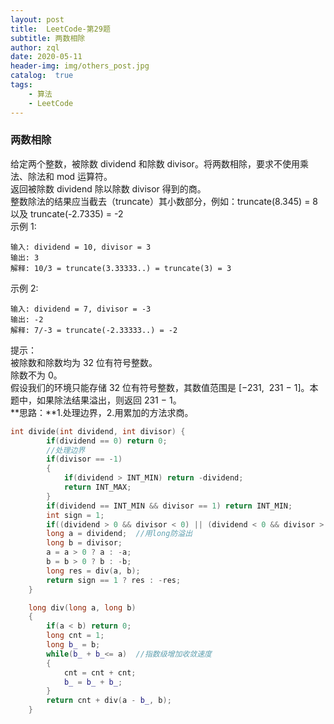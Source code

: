 ```yaml
---
layout: post
title:  LeetCode-第29题
subtitle: 两数相除
author: zql
date: 2020-05-11
header-img: img/others_post.jpg
catalog:  true
tags:
    - 算法
    - LeetCode
---
```

### 两数相除  
给定两个整数，被除数 dividend 和除数 divisor。将两数相除，要求不使用乘法、除法和 mod 运算符。  
返回被除数 dividend 除以除数 divisor 得到的商。  
整数除法的结果应当截去（truncate）其小数部分，例如：truncate(8.345) = 8 以及 truncate(-2.7335) = -2  
示例 1:
```
输入: dividend = 10, divisor = 3
输出: 3
解释: 10/3 = truncate(3.33333..) = truncate(3) = 3
```
示例 2:
```
输入: dividend = 7, divisor = -3
输出: -2
解释: 7/-3 = truncate(-2.33333..) = -2
```
提示：  
被除数和除数均为 32 位有符号整数。  
除数不为 0。  
假设我们的环境只能存储 32 位有符号整数，其数值范围是 [−231,  231 − 1]。本题中，如果除法结果溢出，则返回 231 − 1。  
**思路：**1.处理边界，2.用累加的方法求商。  
```c++
int divide(int dividend, int divisor) {
        if(dividend == 0) return 0;
        //处理边界
        if(divisor == -1)
        {
            if(dividend > INT_MIN) return -dividend;
            return INT_MAX;
        }
        if(dividend == INT_MIN && divisor == 1) return INT_MIN;
        int sign = 1;
        if((dividend > 0 && divisor < 0) || (dividend < 0 && divisor > 0)) sign = -1;
        long a = dividend;  //用long防溢出
        long b = divisor;
        a = a > 0 ? a : -a;
        b = b > 0 ? b : -b;
        long res = div(a, b);
        return sign == 1 ? res : -res;
    }

    long div(long a, long b)
    {
        if(a < b) return 0;
        long cnt = 1;
        long b_ = b;
        while(b_ + b_<= a)  //指数级增加收敛速度
        {
            cnt = cnt + cnt;
            b_ = b_ + b_;
        }
        return cnt + div(a - b_, b);
    }
```

